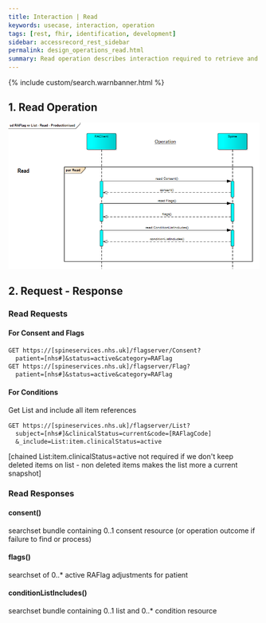 ```yaml
---
title: Interaction | Read
keywords: usecase, interaction, operation
tags: [rest, fhir, identification, development]
sidebar: accessrecord_rest_sidebar
permalink: design_operations_read.html
summary: Read operation describes interaction required to retrieve and view Reasonable Adjustment Flag, Adjustment or Impairment details from Spine via the FHIR&reg; Reasonable Adjustments API
---
```

{% include custom/search.warnbanner.html %}

## 1. Read Operation ##


<img src="images/sequenceDiagrams/RAFlag-Read-Productionised.png" style="width:700px;">

## 2. Request - Response ##

### Read Requests ###

#### For Consent and Flags ####

```
GET https://[spineservices.nhs.uk]/flagserver/Consent?
  patient=[nhs#]&status=active&category=RAFlag
GET https://[spineservices.nhs.uk]/flagserver/Flag?
  patient=[nhs#]&status=active&category=RAFlag
```
#### For Conditions ####
Get List and include all item references
```
GET https://[spineservices.nhs.uk]/flagserver/List?
  subject=[nhs#]&clinicalStatus=current&code=[RAFlagCode]
  &_include=List:item.clinicalStatus=active
```
[chained List:item.clinicalStatus=active not required if we don't keep deleted items on list - non deleted items makes the list more a current snapshot]

### Read Responses ###

#### consent() ####
  searchset bundle containing 0..1 consent resource 
  (or operation outcome if failure to find or process)

#### flags() ####
searchset of 0..* active RAFlag adjustments for patient

#### conditionListIncludes() ####
searchset bundle containing 0..1 list and 0..* condition resource

